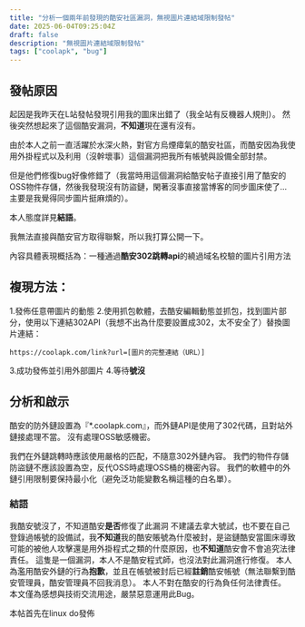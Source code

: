 ```yaml
---
title: "分析一個兩年前發現的酷安社區漏洞，無視圖片連結域限制發帖"
date: 2025-06-04T09:25:04Z
draft: false
description: "無視圖片連結域限制發帖"
tags: ["coolapk", "bug"]
---
```


## 發帖原因
起因是我昨天在L站發帖發現引用我的圖床出錯了（我全站有反機器人規則）。 然後突然想起來了這個酷安漏洞，**不知道**現在還有沒有。

由於本人之前一直活躍於水深火熱，對官方烏煙瘴氣的酷安社區，而酷安因為我使用外掛程式以及利用（沒幹壞事）這個漏洞把我所有帳號與設備全部封禁。

但是他們修復bug好像修錯了（我當時用這個漏洞給酷安帖子直接引用了酷安的OSS物件存儲，然後我發現沒有防盜鏈，閑著沒事直接當博客的同步圖床使了... 主要是我覺得同步圖片挺麻煩的）。

本人態度詳見**結語**。

我無法直接與酷安官方取得聯繫，所以我打算公開一下。

內容具體表現概括為：一種通過**酷安302跳轉api**的繞過域名校驗的圖片引用方法

## 複現方法：
1.發佈任意帶圖片的動態
2.使用抓包軟體，去酷安編輯動態並抓包，找到圖片部分，使用以下連結302API（我想不出為什麼要設置成302，太不安全了）替換圖片連結：

```
https://coolapk.com/link?url=[圖片的完整連結（URL）]
```

3.成功發佈並引用外部圖片
4.等待**號沒**

## 分析和啟示
酷安的防外鏈設置為『*.coolapk.com』，而外鏈API是使用了302代碼，且對站外鏈接處理不當。 沒有處理OSS敏感機密。

我們在外鏈跳轉時應該使用嚴格的匹配，不隨意302外鏈內容。 我們的物件存儲防盜鏈不應該設置為空，反代OSS時處理OSS桶的機密內容。 我們的軟體中的外鏈引用限制要保持最小化（避免泛功能變數名稱這種的白名單）。

### 結語
我酷安號沒了，不知道酷安**是否**修復了此漏洞
不建議去拿大號試，也不要在自己登錄過帳號的設備試，我**不知道**我的酷安賬號為什麼被封，是盜鏈酷安當圖床導致可能的被他人攻擊還是用外掛程式之類的什麼原因，也**不知道**酷安會不會追究法律責任。 這隻是一個漏洞，本人不是酷安程式師，也沒法對此漏洞進行修復。 本人為濫用酷安外鏈的行為**抱歉**，並且在帳號被封后已經**註銷**酷安帳號（無法聯繫到酷安管理員，酷安管理員不回我消息）。 本人不對在酷安的行為負任何法律責任。 本文僅為感想與技術交流用途，嚴禁惡意運用此Bug。

本帖首先在linux do發佈